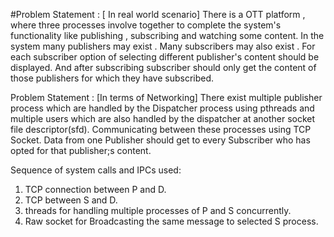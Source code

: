 #Problem Statement : [ In real world scenario]
There is a OTT platform , where three processes involve together to complete the system's functionality like publishing , subscribing and watching some content. In the system many publishers may exist . Many subscribers may also exist . For each subscriber option of selecting different publisher's content should be displayed. And after subscribing subscriber should only get the content of those publishers for which they have subscribed. 

Problem Statement : [In terms of Networking] 
There exist multiple publisher process which are handled by the Dispatcher process using pthreads and multiple users which are also handled by the dispatcher at another socket file descriptor(sfd). Communicating between these processes using TCP Socket. Data from one Publisher should get to every Subscriber who has opted for that publisher;s content.


Sequence of system calls and IPCs used:
1. TCP connection between  P and D. 
2. TCP between S and D. 
3. threads for handling multiple processes of P and S concurrently. 
4. Raw socket for Broadcasting the same message to selected S process.
